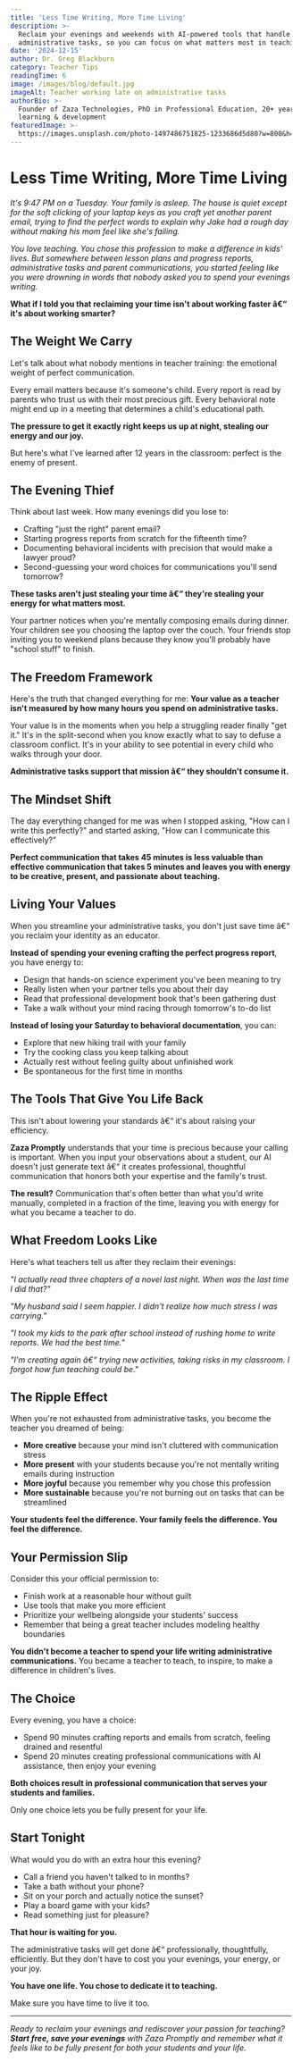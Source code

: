 ```yaml
---
title: 'Less Time Writing, More Time Living'
description: >-
  Reclaim your evenings and weekends with AI-powered tools that handle
  administrative tasks, so you can focus on what matters most in teaching.
date: '2024-12-15'
author: Dr. Greg Blackburn
category: Teacher Tips
readingTime: 6
image: /images/blog/default.jpg
imageAlt: Teacher working late on administrative tasks
authorBio: >-
  Founder of Zaza Technologies, PhD in Professional Education, 20+ years in
  learning & development
featuredImage: >-
  https://images.unsplash.com/photo-1497486751825-1233686d5d80?w=800&h=400&fit=crop
---
```


# Less Time Writing, More Time Living

*It's 9:47 PM on a Tuesday. Your family is asleep. The house is quiet except for the soft clicking of your laptop keys as you craft yet another parent email, trying to find the perfect words to explain why Jake had a rough day without making his mom feel like she's failing.*

*You love teaching. You chose this profession to make a difference in kids' lives. But somewhere between lesson plans and progress reports, administrative tasks and parent communications, you started feeling like you were drowning in words that nobody asked you to spend your evenings writing.*

**What if I told you that reclaiming your time isn't about working faster â€“ it's about working smarter?**

## The Weight We Carry

Let's talk about what nobody mentions in teacher training: the emotional weight of perfect communication.

Every email matters because it's someone's child. Every report is read by parents who trust us with their most precious gift. Every behavioral note might end up in a meeting that determines a child's educational path.

**The pressure to get it exactly right keeps us up at night, stealing our energy and our joy.**

But here's what I've learned after 12 years in the classroom: perfect is the enemy of present.

## The Evening Thief

Think about last week. How many evenings did you lose to:
- Crafting "just the right" parent email?
- Starting progress reports from scratch for the fifteenth time?
- Documenting behavioral incidents with precision that would make a lawyer proud?
- Second-guessing your word choices for communications you'll send tomorrow?

**These tasks aren't just stealing your time â€“ they're stealing your energy for what matters most.**

Your partner notices when you're mentally composing emails during dinner. Your children see you choosing the laptop over the couch. Your friends stop inviting you to weekend plans because they know you'll probably have "school stuff" to finish.

## The Freedom Framework

Here's the truth that changed everything for me: **Your value as a teacher isn't measured by how many hours you spend on administrative tasks.**

Your value is in the moments when you help a struggling reader finally "get it." It's in the split-second when you know exactly what to say to defuse a classroom conflict. It's in your ability to see potential in every child who walks through your door.

**Administrative tasks support that mission â€“ they shouldn't consume it.**

## The Mindset Shift

The day everything changed for me was when I stopped asking, "How can I write this perfectly?" and started asking, "How can I communicate this effectively?"

**Perfect communication that takes 45 minutes is less valuable than effective communication that takes 5 minutes and leaves you with energy to be creative, present, and passionate about teaching.**

## Living Your Values

When you streamline your administrative tasks, you don't just save time â€“ you reclaim your identity as an educator.

**Instead of spending your evening crafting the perfect progress report**, you have energy to:
- Design that hands-on science experiment you've been meaning to try
- Really listen when your partner tells you about their day
- Read that professional development book that's been gathering dust
- Take a walk without your mind racing through tomorrow's to-do list

**Instead of losing your Saturday to behavioral documentation**, you can:
- Explore that new hiking trail with your family
- Try the cooking class you keep talking about
- Actually rest without feeling guilty about unfinished work
- Be spontaneous for the first time in months

## The Tools That Give You Life Back

This isn't about lowering your standards â€“ it's about raising your efficiency.

**Zaza Promptly** understands that your time is precious because your calling is important. When you input your observations about a student, our AI doesn't just generate text â€“ it creates professional, thoughtful communication that honors both your expertise and the family's trust.

**The result?** Communication that's often better than what you'd write manually, completed in a fraction of the time, leaving you with energy for what you became a teacher to do.

## What Freedom Looks Like

Here's what teachers tell us after they reclaim their evenings:

*"I actually read three chapters of a novel last night. When was the last time I did that?"*

*"My husband said I seem happier. I didn't realize how much stress I was carrying."*

*"I took my kids to the park after school instead of rushing home to write reports. We had the best time."*

*"I'm creating again â€“ trying new activities, taking risks in my classroom. I forgot how fun teaching could be."*

## The Ripple Effect

When you're not exhausted from administrative tasks, you become the teacher you dreamed of being:
- **More creative** because your mind isn't cluttered with communication stress
- **More present** with your students because you're not mentally writing emails during instruction
- **More joyful** because you remember why you chose this profession
- **More sustainable** because you're not burning out on tasks that can be streamlined

**Your students feel the difference. Your family feels the difference. You feel the difference.**

## Your Permission Slip

Consider this your official permission to:
- Finish work at a reasonable hour without guilt
- Use tools that make you more efficient
- Prioritize your wellbeing alongside your students' success
- Remember that being a great teacher includes modeling healthy boundaries

**You didn't become a teacher to spend your life writing administrative communications.** You became a teacher to teach, to inspire, to make a difference in children's lives.

## The Choice

Every evening, you have a choice:
- Spend 90 minutes crafting reports and emails from scratch, feeling drained and resentful
- Spend 20 minutes creating professional communications with AI assistance, then enjoy your evening

**Both choices result in professional communication that serves your students and families.**

Only one choice lets you be fully present for your life.

## Start Tonight

What would you do with an extra hour this evening?
- Call a friend you haven't talked to in months?
- Take a bath without your phone?
- Sit on your porch and actually notice the sunset?
- Play a board game with your kids?
- Read something just for pleasure?

**That hour is waiting for you.**

The administrative tasks will get done â€“ professionally, thoughtfully, efficiently. But they don't have to cost you your evenings, your energy, or your joy.

**You have one life. You chose to dedicate it to teaching.**

Make sure you have time to live it too.

---

*Ready to reclaim your evenings and rediscover your passion for teaching? **Start free, save your evenings** with Zaza Promptly and remember what it feels like to be fully present for both your students and your life.*
